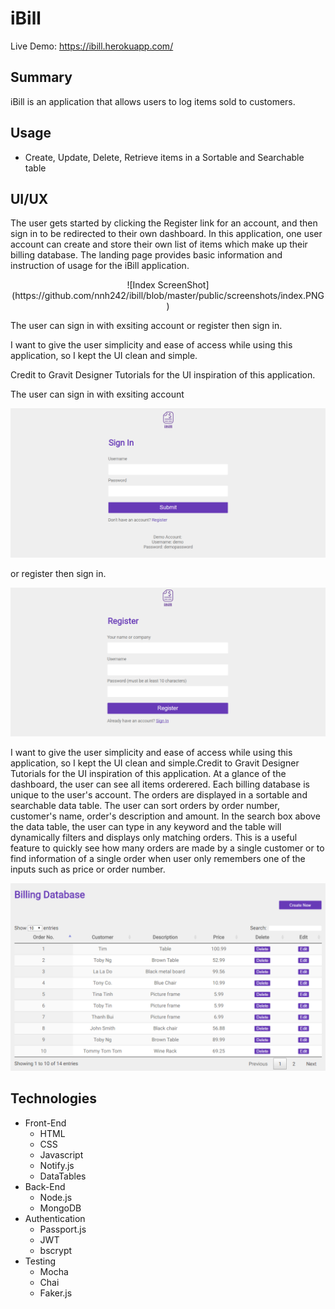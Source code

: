 # iBill  
Live Demo: https://ibill.herokuapp.com/
## Summary
iBill is an application that allows users to log items sold to customers.
## Usage
- Create, Update, Delete, Retrieve items in a Sortable and Searchable table
## UI/UX 
The user gets started by clicking the Register link for an account, and then sign in to be redirected to their own dashboard. In this application, one user account can create and store their own list of items which make up their billing database. 
The landing page provides basic information and instruction of usage for the iBill application.
<p align="center">
![Index ScreenShot](https://github.com/nnh242/ibill/blob/master/public/screenshots/index.PNG)
</p>
The user can sign in with exsiting account or register then sign in.
            
I want to give the user simplicity and ease of access while using this application, so I kept the UI clean and simple.
           
Credit to Gravit Designer Tutorials for the UI inspiration of this application.

The user can sign in with exsiting account 

![LogIn ScreenShot](https://github.com/nnh242/ibill/blob/master/public/screenshots/login.PNG)

or register then sign in.

![Register ScreenShot](https://github.com/nnh242/ibill/blob/master/public/screenshots/register.PNG)

I want to give the user simplicity and ease of access while using this application, so I kept the UI clean and simple.Credit to Gravit Designer Tutorials for the UI inspiration of this application. At a glance of the dashboard, the user can see all items orderered. Each billing database is unique to the user's account. The orders are displayed in a sortable and searchable data table. The user can sort orders by order number, customer's name, order's description and amount. In the search box above the data table, the user can type in any keyword and the table will dynamically filters and displays only matching orders. This is a useful feature to quickly see how many orders are made by a single customer or to find information of a single order when user only remembers one of the inputs such as price or order number. 

![Dashboard ScreenShot](https://github.com/nnh242/ibill/blob/master/public/screenshots/dashboard.PNG)


## Technologies
* Front-End
    * HTML
    * CSS
    * Javascript
    * Notify.js
    * DataTables
* Back-End
    * Node.js
    * MongoDB
* Authentication
    * Passport.js
    * JWT
    * bscrypt
* Testing
    * Mocha
    * Chai
    * Faker.js

